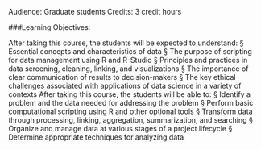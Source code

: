Audience:
Graduate students
Credits:
3 credit hours

###Learning Objectives:

After taking this course, the students will be expected to understand:
§ Essential concepts and characteristics of data
§ The purpose of scripting for data management using R and R-Studio
§ Principles and practices in data screening, cleaning, linking, and visualizations
§ The importance of clear communication of results to decision-makers
§ The key ethical challenges associated with applications of data science in a variety of
contexts
After taking this course, the students will be able to:
§ Identify a problem and the data needed for addressing the problem
§ Perform basic computational scripting using R and other optional tools
§ Transform data through processing, linking, aggregation, summarization, and searching § Organize and manage data at various stages of a project lifecycle
§ Determine appropriate techniques for analyzing data
